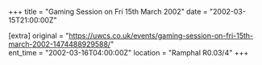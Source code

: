 +++
title = "Gaming Session on Fri 15th March 2002"
date = "2002-03-15T21:00:00Z"

[extra]
original = "https://uwcs.co.uk/events/gaming-session-on-fri-15th-march-2002-1474488929588/"    
ent_time = "2002-03-16T04:00:00Z"
location = "Ramphal R0.03/4"
+++



